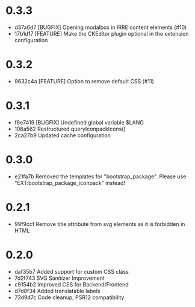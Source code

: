 # 0.3.3

- d37a6d7 [BUGFIX] Opening modalbox in IRRE content elements (#10)
- 17b1d17 [FEATURE] Make the CKEditor plugin optional in the extension configuration

# 0.3.2

- 9632c4a [FEATURE] Option to remove default CSS (#11)

# 0.3.1

- f6e7419 [BUGFIX] Undefined global variable $LANG
- 106a562 Restructured queryIconpackIcons()
- 2ca27b9 Updated cache configuration

# 0.3.0

- e21fa7b Removed the templates for "bootstrap_package". Please use "EXT:bootstrap_package_iconpack" instead!

# 0.2.1

- 99f9ccf Remove title attribute from svg elements as it is forbidden in HTML

# 0.2.0

- daf35b7 Added support for custom CSS class
- 7d2f743 SVG Sanitizer Improvement
- c9154b2 Improved CSS for Backend/Frontend
- d7d8f34 Added translatable labels
- 73d9d7c Code cleanup, PSR12 compatibility
